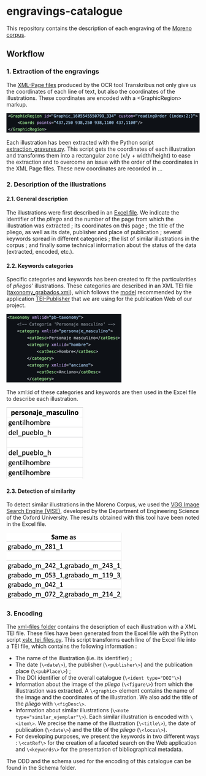 # engravings-catalogue

This repository contains the description of each engraving of the [Moreno corpus](https://github.com/DesenrollandoElCordel/Moreno-TEI-files).

## Workflow
### 1. Extraction of the engravings
The [XML-Page files](https://github.com/DesenrollandoElCordel/Moreno-OCR-files) produced by the OCR tool Transkribus not only give us the coordinates of each line of text, but also the coordinates of the illustrations. These coordinates are encoded with a \<GraphicRegion\> markup.

<img src="Readme-pictures/GraphicRegionMarkup_XmlPage.png" width="700px" />

Each illustration has been extracted with the Python script [extraction_gravures.py](https://github.com/DesenrollandoElCordel/code-python/blob/main/extraction_gravures.py). This script gets the coordinates of each illustration and transforms them into a rectangular zone (x/y + width/height) to ease the extraction and to overcome an issue with the order of the coordinates in the XML Page files.
These new coordinates are recorded in ...

### 2. Description of the illustrations
#### 2.1. General description
The illustrations were first described in an [Excel file](Index_Grabados_Moreno.xlsx). We indicate the identifier of the *pliego* and the number of the page from which the illustration was extracted ; its coordinates on this page ; the title of the pliego, as well as its date, publisher and place of publication ; several keywords spread in different categories ; the list of similar illustrations in the corpus ; and finally some technical information about the status of the data (extracted, encoded, etc.).
#### 2.2. Keywords categories
Specific categories and keywords has been created to fit the particularities of *pliegos*' illustrations.
These categories are described in an XML TEI file ([taxonomy_grabados.xml](taxonomy_grabados.xml)), which follows the [model](https://teipublisher.com/exist/apps/tei-publisher/doc/documentation.xml?odd=docbook.odd&id=facets) recommended by the application [TEI-Publisher](http://teipublisher.com/exist/apps/tei-publisher-home/index.html) that we are using for the publication Web of our project.

<img src="Readme-pictures/Example_Taxonomy_Category.png" width="300px"/>

The xml:id of these categories and keywords are then used in the Excel file to describe each illustration.

<img src="Readme-pictures/Example_Keywords_ExcelFile.png" width="200px"/>

#### 2.3. Detection of similarity
To detect similar illustrations in the Moreno Corpus, we used the [VGG Image Search Engine (VISE)](https://www.robots.ox.ac.uk/~vgg/software/vise/index.html), developed by the Department of Engineering Science of the Oxford University.
The results obtained with this tool have been noted in the Excel file.

<img src="Readme-pictures/Example_SimilarIllustrations_ExcelFile.png" width="300px"/>

### 3. Encoding
The [xml-files folder](xml-files) contains the description of each illustration with a XML TEI file. These files have been generated from the Excel file with the Python script [xslx_tei_files.py](https://github.com/DesenrollandoElCordel/code-python/blob/main/xslx_tei_files.py).
This script transforms each line of the Excel file into a TEI file, which contains the following information :

- The name of the illustration (i.e. its identifier) ;
- The date (`\<date\>`), the publisher (`\<publisher\>`) and the publication place (`\<pubPlace\>`) ;
- The DOI identifier of the overall catalogue (`\<ident type="DOI"\>`)
- Information about the image of the *pliego* (`\<figure\>`) from which the illustrastion was extracted. A `\<graphic>` element contains the name of the image and the coordinates of the illustration. We also add the title of the *pliego* with `\<figDesc\>`.
- Information about similar illustrations (`\<note type="similar_ejemplar"\>`). Each similar illustration is encoded with `\<item\>`. We precise the name of the illustration (`\<title\>`), the date of publication (`\<date\>`) and the title of the *pliego* (`\<locus\>`).
- For developing purposes, we present the keywords in two different ways : `\<catRef\>` for the creation of a faceted search on the Web application and `\<keywords\>` for the presentation of bibliographical metadata.

The ODD and the schema used for the encoding of this catalogue can be found in the Schema folder.
